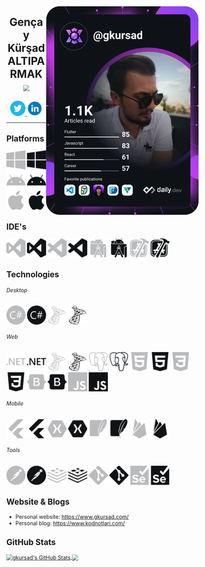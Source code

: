 <p>
  <a href="https://app.daily.dev/gkursad" target="_blank">
    <img src="https://github.com/gkursad/gkursad/blob/main/devcard.svg" width="400" alt="gkursad's Dev Card" align="right"/>
  </a>
</p>
<p>
<h1 align="center">
  Gençay Kürşad ALTIPARMAK 
  <br/> 
  <img align="center" src="https://readme-typing-svg.herokuapp.com?font=poppins&center=true&vCenter=true&lines=Computer+Engineer;.NET+Developer"> 
</h1>
<p align="center">
<a href="https://twitter.com/gkursad" target="_blank">
  <img src="/icons/twitter.svg" alt="gkursad" height="40" width="40" />      
</a>
<a href="https://linkedin.com/in/gkursad" target="_blank">
  <img src="/icons/linkedin.svg" alt="gkursad" height="40" width="40" />
</a>  
<!--<a href="https://www.gkursad.com/" target="_blank">
  <img align="center" src="/icons/linkedin.svg#gh-dark-mode-only" alt="gkursad" height="30" width="40" />
  <img align="center" src="/icons-black/linkedin.svg#gh-light-mode-only" alt="gkursad" height="30" width="40" />
</a>-->
</p>

---

## Platforms
<p align='left'>
<img src='/icons/windows.svg#gh-dark-mode-only' alt='windows' width="50" heigth="50"> 
<img src='/icons-black/windows.svg#gh-light-mode-only' alt='windows' width="50" heigth="50">
<img src='/icons/android.svg#gh-dark-mode-only' alt='android' width="50" heigth="50">  
<img src='/icons-black/android.svg#gh-light-mode-only' alt='android' width="50" heigth="50"> 
<img src='/icons/apple.svg#gh-dark-mode-only' alt='apple' width="50" heigth="50">
<img src='/icons-black/apple.svg#gh-light-mode-only' alt='apple' width="50" heigth="50">
</p>

## IDE's
<p align="left"> 
<img src='/icons/visualstudio.svg#gh-dark-mode-only' alt='visualstudio' width="50" heigth="50"> 
<img src='/icons-black/visualstudio.svg#gh-light-mode-only' alt='visualstudio' width="50" heigth="50"> 
<img src='/icons/visualstudiocode.svg#gh-dark-mode-only' alt='visualstudiocode' width="50" heigth="50"> 
<img src='/icons-black/visualstudiocode.svg#gh-light-mode-only' alt='visualstudiocode' width="50" heigth="50"> 
<img src='/icons/androidstudio.svg#gh-dark-mode-only' alt='androidstudio' width="50" heigth="50"> 
<img src='/icons-black/androidstudio.svg#gh-light-mode-only' alt='androidstudio' width="50" heigth="50"> 
<img src='/icons/xcode.svg#gh-dark-mode-only' alt='xcode' width="50" heigth="50"> 
<img src='/icons-black/xcode.svg#gh-light-mode-only' alt='xcode' width="50" heigth="50"> 
</p>

## Technologies 

###### Desktop
<p align="left"> 
<img src='/icons/csharp.svg#gh-dark-mode-only' alt='csharp' width="50" heigth="50"> 
<img src='/icons-black/csharp.svg#gh-light-mode-only' alt='csharp' width="50" heigth="50"> 
<img src='/icons/microsoftsqlserver.svg#gh-dark-mode-only' alt='microsoftsqlserver' width="50" heigth="50"> 
<img src='/icons-black/microsoftsqlserver.svg#gh-light-mode-only' alt='microsoftsqlserver' width="50" heigth="50"> 
</p>

###### Web
<p align="left"> 
<img src='/icons/dotnet.svg#gh-dark-mode-only' alt='dotnet' width="50" heigth="50"> 
<img src='/icons-black/dotnet.svg#gh-light-mode-only' alt='dotnet' width="50" heigth="50"> 
<img src='/icons/microsoftsqlserver.svg#gh-dark-mode-only' alt='microsoftsqlserver' width="50" heigth="50"> 
<img src='/icons-black/microsoftsqlserver.svg#gh-light-mode-only' alt='microsoftsqlserver' width="50" heigth="50"> 
<img src='/icons/postgresql.svg#gh-dark-mode-only' alt='postgresql' width="50" heigth="50"> 
<img src='/icons-black/postgresql.svg#gh-light-mode-only' alt='postgresql' width="50" heigth="50"> 
<img src='/icons/html5.svg#gh-dark-mode-only' alt='html5' width="50" heigth="50"> 
<img src='/icons-black/html5.svg#gh-light-mode-only' alt='html5' width="50" heigth="50"> 
<img src='/icons/css3.svg#gh-dark-mode-only' alt='css3' width="50" heigth="50"> 
<img src='/icons-black/css3.svg#gh-light-mode-only' alt='css3' width="50" heigth="50"> 
<img src='/icons/bootstrap.svg#gh-dark-mode-only' alt='bootstrap' width="50" heigth="50"> 
<img src='/icons-black/bootstrap.svg#gh-light-mode-only' alt='bootstrap' width="50" heigth="50"> 
<img src='/icons/javascript.svg#gh-dark-mode-only' alt='bootstrap' width="50" heigth="50"> 
<img src='/icons-black/javascript.svg#gh-light-mode-only' alt='bootstrap' width="50" heigth="50"> 
</p>

###### Mobile
<p align="left">
<img src='/icons/flutter.svg#gh-dark-mode-only' alt='flutter' width="50" heigth="50"> 
<img src='/icons-black/flutter.svg#gh-light-mode-only' alt='flutter' width="50" heigth="50"> 
<img src='/icons/xamarin.svg#gh-dark-mode-only' alt='xamarin' width="50" heigth="50"> 
<img src='/icons-black/xamarin.svg#gh-light-mode-only' alt='xamarin' width="50" heigth="50">
<img src='/icons/sqlite.svg#gh-dark-mode-only' alt='sqlite' width="50" heigth="50"> 
<img src='/icons-black/sqlite.svg#gh-light-mode-only' alt='sqlite' width="50" heigth="50">
<img src='/icons/firebase.svg#gh-dark-mode-only' alt='firebase' width="50" heigth="50"> 
<img src='/icons-black/firebase.svg#gh-light-mode-only' alt='firebase' width="50" heigth="50"> 
</p>

###### Tools
<p align="left">
<img src='/icons/postman.svg#gh-dark-mode-only' alt='postman' width="50" heigth="50"> 
<img src='/icons-black/postman.svg#gh-light-mode-only' alt='postman' width="50" heigth="50"> 
<img src='/icons/redis.svg#gh-dark-mode-only' alt='redis' width="50" heigth="50"> 
<img src='/icons-black/redis.svg#gh-light-mode-only' alt='redis' width="50" heigth="50"> 
<img src='/icons/git.svg#gh-dark-mode-only' alt='git' width="50" heigth="50"> 
<img src='/icons-black/git.svg#gh-light-mode-only' alt='git' width="50" heigth="50"> 
<img src='/icons/selenium.svg#gh-dark-mode-only' alt='selenium' width="50" heigth="50"> 
<img src='/icons-black/selenium.svg#gh-light-mode-only' alt='selenium' width="50" heigth="50"> 
</p>

## Website & Blogs

- Personal website: https://www.gkursad.com/
- Personal blog: https://www.kodnotlari.com/

## GitHub Stats

<a href="https://github.com/gkursad/gkursad">
<img align="center" src="https://github-readme-stats.vercel.app/api?username=gkursad&show_icons=true&line_height=27&count_private=true&title_color=ffffff&text_color=c9cacc&icon_color=2bbc8a&bg_color=1d1f21" alt="gkursad's GitHub Stats" />
</a>
<a href="https://github.com/gkursad/gkursad">
<img align="center" src="https://github-readme-stats.vercel.app/api/top-langs/?username=gkursad&hide=java,html,tex&title_color=ffffff&text_color=c9cacc&icon_color=2bbc8a&bg_color=1d1f21&langs_count=3" />
</a>
</p>
